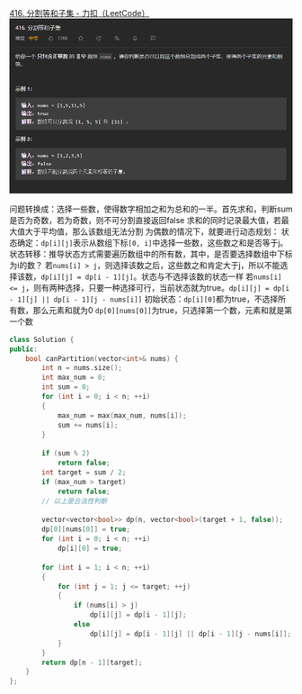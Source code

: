 [416. 分割等和子集 - 力扣（LeetCode）](https://leetcode.cn/problems/partition-equal-subset-sum/)
![image.png](https://raw.githubusercontent.com/ren77281/pigco-image/main/img/20230527225833.png)

问题转换成：选择一些数，使得数字相加之和为总和的一半。首先求和，判断sum是否为奇数，若为奇数，则不可分割直接返回false
求和的同时记录最大值，若最大值大于平均值，那么该数组无法分割
为偶数的情况下，就要进行动态规划：
状态确定：`dp[i][j]`表示从数组下标`[0, i]`中选择一些数，这些数之和是否等于j。
状态转移：推导状态方式需要遍历数组中的所有数，其中，是否要选择数组中下标为i的数？
若`nums[i] > j`，则选择该数之后，这些数之和肯定大于j，所以不能选择该数，`dp[i][j] = dp[i - 1][j]`。状态与不选择该数的状态一样
若`nums[i] <= j`，则有两种选择，只要一种选择可行，当前状态就为true。`dp[i][j] = dp[i - 1][j] || dp[i - 1][j - nums[i]]`
初始状态：`dp[i][0]`都为true，不选择所有数，那么元素和就为0
`dp[0][nums[0]]`为true，只选择第一个数，元素和就是第一个数

```cpp
class Solution {
public:
    bool canPartition(vector<int>& nums) {
        int n = nums.size();
        int max_num = 0;
        int sum = 0;
        for (int i = 0; i < n; ++i)
        {
            max_num = max(max_num, nums[i]);
            sum += nums[i];
        }

        if (sum % 2)
            return false;
        int target = sum / 2;
        if (max_num > target)
            return false;
        // 以上是合法性判断

        vector<vector<bool>> dp(n, vector<bool>(target + 1, false));
        dp[0][nums[0]] = true;
        for (int i = 0; i < n; ++i)
            dp[i][0] = true;

        for (int i = 1; i < n; ++i)
        {
            for (int j = 1; j <= target; ++j)
            {
                if (nums[i] > j)
                    dp[i][j] = dp[i - 1][j];
                else 
                    dp[i][j] = dp[i - 1][j] || dp[i - 1][j - nums[i]];
            }
        }
        return dp[n - 1][target];
    }
};
```